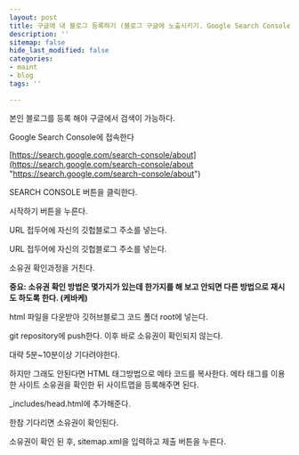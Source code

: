 ```yaml
---
layout: post
title: 구글에 내 블로그 등록하기 (블로그 구글에 노출시키기. Google Search Console 이용)
description: ''
sitemap: false
hide_last_modified: false
categories:
- maint
- blog
tags: ''

---
```

본인 블로그를 등록 해야 구글에서 검색이 가능하다.

Google Search Console에 접속한다

[https://search.google.com/search-console/about](https://search.google.com/search-console/about "https://search.google.com/search-console/about")

SEARCH CONSOLE 버튼을 클릭한다.

시작하기 버튼을 누른다.

URL 접두어에 자신의 깃헙블로그 주소를 넣는다.

URL 접두어에 자신의 깃헙블로그 주소를 넣는다.

소유권 확인과정을 거친다.

**중요: 소유권 확인 방법은 몇가지가 있는데 한가지를 해 보고 안되면 다른 방법으로 재시도 하도록 한다. (케바케)**

html 파일을 다운받아 깃허브블로그 코드 폴더 root에 넣는다.

git repository에 push한다. 이후 바로 소유권이 확인되지 않는다.

대략 5분\~10분이상 기다려야한다.

하지만 그래도 안된다면 HTML 태그방법으로 메타 코드를 복사한다. 메타 태그를 이용한 사이트 소유권을 확인한 뒤 사이트맵을 등록해주면 된다.

_includes/head.html에 추가해준다.

한참 기다리면 소유권이 확인된다.

소유권이 확인 된 후, sitemap.xml을 입력하고 제출 버튼을 누른다.